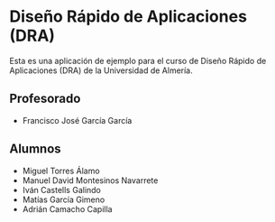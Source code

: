 # Diseño Rápido de Aplicaciones (DRA)

Esta es una aplicación de ejemplo para el curso de Diseño Rápido de Aplicaciones (DRA) de la Universidad de Almería.

## Profesorado
* Francisco José García García

## Alumnos
* Miguel Torres Álamo
* Manuel David Montesinos Navarrete
* Iván Castells Galindo
* Matías García Gimeno
* Adrián Camacho Capilla

